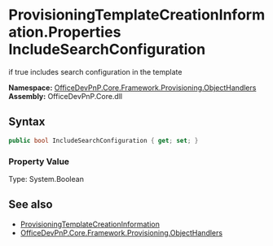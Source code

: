 # ProvisioningTemplateCreationInformation.Properties IncludeSearchConfiguration
 if true includes search configuration in the template   

**Namespace:** [OfficeDevPnP.Core.Framework.Provisioning.ObjectHandlers](OfficeDevPnP.Core.Framework.Provisioning.ObjectHandlers.md)  
**Assembly:** OfficeDevPnP.Core.dll  
## Syntax
```C#
public bool IncludeSearchConfiguration { get; set; }
```

### Property Value
Type: System.Boolean  

## See also
- [ProvisioningTemplateCreationInformation](OfficeDevPnP.Core.Framework.Provisioning.ObjectHandlers.ProvisioningTemplateCreationInformation.md) 
- [OfficeDevPnP.Core.Framework.Provisioning.ObjectHandlers](OfficeDevPnP.Core.Framework.Provisioning.ObjectHandlers.md) 
